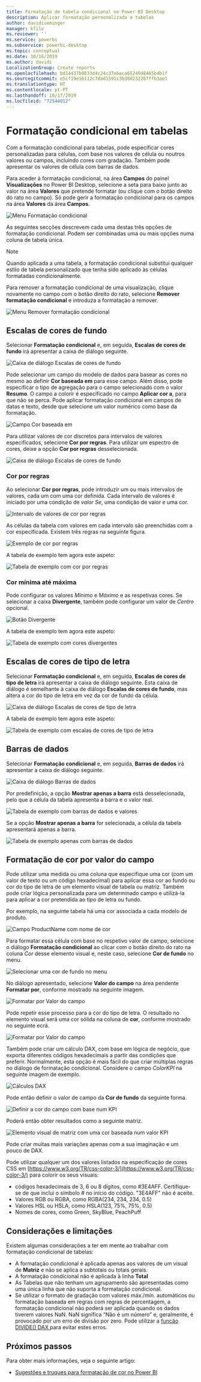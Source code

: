 ```yaml
---
title: Formatação de tabela condicional no Power BI Desktop
description: Aplicar formatação personalizada a tabelas
author: davidiseminger
manager: kfile
ms.reviewer: ''
ms.service: powerbi
ms.subservice: powerbi-desktop
ms.topic: conceptual
ms.date: 10/16/2019
ms.author: davidi
LocalizationGroup: Create reports
ms.openlocfilehash: bd14437b0833d4c24c37ebeca6524948465bdb1f
ms.sourcegitcommit: e5cf19e16112c7dad1591c3b38d232267ffb3ae1
ms.translationtype: HT
ms.contentlocale: pt-PT
ms.lasthandoff: 10/17/2019
ms.locfileid: "72544012"
---
```

# <a name="conditional-formatting-in-tables"></a>Formatação condicional em tabelas 
Com a formatação condicional para tabelas, pode especificar cores personalizadas para células, com base nos valores de célula ou noutros valores ou campos, incluindo cores com gradação. Também pode apresentar os valores de célula com barras de dados. 

Para aceder à formatação condicional, na área **Campos** do painel **Visualizações** no Power BI Desktop, selecione a seta para baixo junto ao valor na área **Valores** que pretende formatar (ou clique com o botão direito do rato no campo). Só pode gerir a formatação condicional para os campos na área **Valores** da área **Campos**.

![Menu Formatação condicional](media/desktop-conditional-table-formatting/table-formatting-0-popup-menu.png)

As seguintes secções descrevem cada uma destas três opções de formatação condicional. Podem ser combinadas uma ou mais opções numa coluna de tabela única.

> [!NOTE]
> Quando aplicada a uma tabela, a formatação condicional substitui qualquer estilo de tabela personalizado que tenha sido aplicado às células formatadas condicionalmente.

Para remover a formatação condicional de uma visualização, clique novamente no campo com o botão direito do rato, selecione **Remover formatação condicional** e introduza a formatação a remover.

![Menu Remover formatação condicional](media/desktop-conditional-table-formatting/table-formatting-1-remove.png)

## <a name="background-color-scales"></a>Escalas de cores de fundo

Selecionar **Formatação condicional** e, em seguida, **Escalas de cores de fundo** irá apresentar a caixa de diálogo seguinte.

![Caixa de diálogo Escalas de cores de fundo](media/desktop-conditional-table-formatting/table-formatting-1-default-dialog.png)

Pode selecionar um campo do modelo de dados para basear as cores no mesmo ao definir **Cor baseada em** para esse campo. Além disso, pode especificar o tipo de agregação para o campo selecionado com o valor **Resumo**. O campo a colorir é especificado no campo **Aplicar cor a**, para que não se perca. Pode aplicar formatação condicional em campos de datas e texto, desde que selecione um valor numérico como base da formatação.

![Campo Cor baseada em](media/desktop-conditional-table-formatting/table-formatting-1-apply-color-to.png)

Para utilizar valores de cor discretos para intervalos de valores especificados, selecione **Cor por regras**. Para utilizar um espectro de cores, deixe a opção **Cor por regras** desselecionada. 

![Caixa de diálogo Escalas de cores de fundo](media/desktop-conditional-table-formatting/table-formatting-1-color-by-rules-dialog.png)

### <a name="color-by-rules"></a>Cor por regras

Ao selecionar **Cor por regras**, pode introduzir um ou mais intervalos de valores, cada um com uma cor definida.  Cada intervalo de valores é iniciado por uma condição de *valor Se*, uma condição de valor *e* uma cor.

![Intervalo de valores de cor por regras](media/desktop-conditional-table-formatting/table-formatting-1-color-by-rules-if-value.png)

As células da tabela com valores em cada intervalo são preenchidas com a cor especificada. Existem três regras na seguinte figura.

![Exemplo de cor por regras](media/desktop-conditional-table-formatting/table-formatting-1-color-by-rules.png)

A tabela de exemplo tem agora este aspeto:

![Tabela de exemplo com cor por regras](media/desktop-conditional-table-formatting/table-formatting-1-color-by-rules-table.png)


### <a name="color-minimum-to-maximum"></a>Cor mínima até máxima

Pode configurar os valores *Mínimo* e *Máximo* e as respetivas cores. Se selecionar a caixa **Divergente**, também pode configurar um valor de *Centro* opcional.

![Botão Divergente](media/desktop-conditional-table-formatting/table-formatting-1-diverging.png)

A tabela de exemplo tem agora este aspeto:

![Tabela de exemplo com cores divergentes](media/desktop-conditional-table-formatting/table-formatting-1-diverging-table.png)

## <a name="font-color-scales"></a>Escalas de cores de tipo de letra

Selecionar **Formatação condicional** e, em seguida, **Escalas de cores de tipo de letra** irá apresentar a caixa de diálogo seguinte. Esta caixa de diálogo é semelhante à caixa de diálogo **Escalas de cores de fundo**, mas altera a cor do tipo de letra em vez da cor de fundo da célula.

![Caixa de diálogo Escalas de cores de tipo de letra](media/desktop-conditional-table-formatting/table-formatting-2-diverging.png)

A tabela de exemplo tem agora este aspeto:

![Tabela de exemplo com escalas de cores de tipo de letra](media/desktop-conditional-table-formatting/table-formatting-2-table.png)

## <a name="data-bars"></a>Barras de dados

Selecionar **Formatação condicional** e, em seguida, **Barras de dados** irá apresentar a caixa de diálogo seguinte. 

![Caixa de diálogo Barras de dados](media/desktop-conditional-table-formatting/table-formatting-3-default.png)

Por predefinição, a opção **Mostrar apenas a barra** está desselecionada, pelo que a célula da tabela apresenta a barra e o valor real.

![Tabela de exemplo com barras de dados e valores](media/desktop-conditional-table-formatting/table-formatting-3-default-table.png)

Se a opção **Mostrar apenas a barra** for selecionada, a célula da tabela apresentará apenas a barra.

![Tabela de exemplo apenas com barras de dados](media/desktop-conditional-table-formatting/table-formatting-3-default-table-bars.png)

## <a name="color-formatting-by-field-value"></a>Formatação de cor por valor do campo

Pode utilizar uma medida ou uma coluna que especifique uma cor (com um valor de texto ou um código hexadecimal) para aplicar essa cor ao fundo ou cor do tipo de letra de um elemento visual de tabela ou matriz. Também pode criar lógica personalizada para um determinado campo e utilizá-la para aplicar a cor pretendida ao tipo de letra ou fundo.

Por exemplo, na seguinte tabela há uma cor associada a cada modelo de produto. 

![Campo ProductName com nome de cor](media/desktop-conditional-table-formatting/conditional-table-formatting_01.png)

Para formatar essa célula com base no respetivo valor de campo, selecione o diálogo **Formatação condicional** ao clicar com o botão direito do rato na coluna *Cor* desse elemento visual e, neste caso, selecione **Cor de fundo** no menu. 

![Selecionar uma cor de fundo no menu](media/desktop-conditional-table-formatting/conditional-table-formatting_02.png)

No diálogo apresentado, selecione **Valor do campo** na área pendente **Formatar por**, conforme mostrado na seguinte imagem.

![Formatar por Valor do campo](media/desktop-conditional-table-formatting/conditional-table-formatting_03.png)

Pode repetir esse processo para a cor do tipo de letra. O resultado no elemento visual será uma cor sólida na coluna de **cor**, conforme mostrado no seguinte ecrã.

![Formatar por Valor do campo](media/desktop-conditional-table-formatting/conditional-table-formatting_04.png)

Também pode criar um cálculo DAX, com base em lógica de negócio, que exporta diferentes códigos hexadecimais a partir das condições que preferir. Normalmente, esta opção é mais fácil do que criar múltiplas regras no diálogo de formatação condicional. Considere o campo *ColorKPI* na seguinte imagem de exemplo.

![Cálculos DAX](media/desktop-conditional-table-formatting/conditional-table-formatting_05.png)

Pode então definir o valor de campo da **Cor de fundo** da seguinte forma.

![Definir a cor do campo com base num KPI](media/desktop-conditional-table-formatting/conditional-table-formatting_06.png)

Poderá então obter resultados como a seguinte matriz.

![Elemento visual de matriz com uma cor baseada num valor KPI](media/desktop-conditional-table-formatting/conditional-table-formatting_07.png)

Pode criar muitas mais variações apenas com a sua imaginação e um pouco de DAX.

Pode utilizar qualquer um dos valores listados na especificação de cores CSS em [https://www.w3.org/TR/css-color-3/](https://www.w3.org/TR/css-color-3/) para colorir os seus visuais:
* códigos hexadecimais de 3, 6 ou 8 dígitos, como #3E4AFF. Certifique-se de que inclui o símbolo # no início do código. "3E4AFF" não é aceite. 
* Valores RGB ou RGBA, como RGBA(234, 234, 234, 0.5)
* Valores HSL ou HSLA, como HSLA(123, 75%, 75%, 0.5)
* Nomes de cores, como Green, SkyBlue, PeachPuff 

## <a name="considerations-and-limitations"></a>Considerações e limitações
Existem algumas considerações a ter em mente ao trabalhar com formatação condicional de tabelas:

* A formatação condicional é aplicada apenas aos valores de um visual de **Matriz** e não se aplica a subtotais ou totais gerais. 
* A formatação condicional não é aplicada à linha **Total**
* As Tabelas que não tenham um agrupamento são apresentadas como uma única linha que não suporta a formatação condicional.
* Se utilizar o formato de gradação com valores máx./mín. automáticos ou formatação baseada em regras com regras de percentagem, a formatação condicional não poderá ser aplicada quando os dados tiverem valores NaN. NaN significa “Não é um número” e, geralmente, é provocado por um erro de divisão por zero. Pode utilizar a [função DIVIDE() DAX ](https://docs.microsoft.com/dax/divide-function-dax) para evitar estes erros.


## <a name="next-steps"></a>Próximos passos
Para obter mais informações, veja o seguinte artigo:  

* [Sugestões e truques para formatação de cor no Power BI](visuals/service-tips-and-tricks-for-color-formatting.md)  

